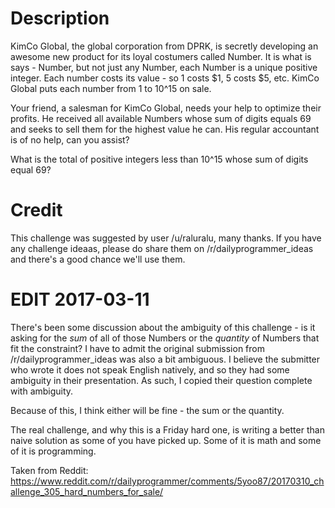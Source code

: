 # Description

KimCo Global, the global corporation from DPRK, is secretly developing an awesome new  product for its loyal costumers called Number. It is what is says - Number, but not just any Number, each Number is a unique positive integer. Each number costs its value - so 1 costs $1, 5 costs $5, etc. KimCo Global puts each number from 1 to 10^15 on sale. 

Your friend, a salesman for KimCo Global, needs your help to optimize their profits. He received all available Numbers whose sum of digits equals 69 and seeks to sell them for the highest value he can. His regular accountant is of no help, can you assist?

What is the total of positive integers less than 10^15 whose sum of digits equal 69?

# Credit

This challenge was suggested by user /u/raluralu, many thanks. If you have any challenge ideaas, please do share them on /r/dailyprogrammer_ideas and there's a good chance we'll use them. 

# EDIT 2017-03-11

There's been some discussion about the ambiguity of this challenge - is it asking for the *sum* of all of those Numbers or the *quantity* of Numbers that fit the constraint? I have to admit the original submission from /r/dailyprogrammer_ideas was also a bit ambiguous. I believe the submitter who wrote it does not speak English natively, and so they had some ambiguity in their presentation. As such, I copied their question complete with ambiguity. 

Because of this, I think either will be fine - the sum or the quantity. 

The real challenge, and why this is a Friday hard one, is writing a better than naive solution as some of you have picked up. Some of it is math and some of it is programming. 

Taken from Reddit: https://www.reddit.com/r/dailyprogrammer/comments/5yoo87/20170310_challenge_305_hard_numbers_for_sale/
